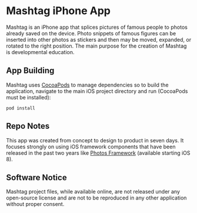 # Mashtag iPhone App

Mashtag is an iPhone app that splices pictures of famous people to photos already saved on the device. Photo snippets of famous figures can be inserted into other photos as stickers and then may be moved, expanded, or rotated to the right position. The main purpose for the creation of Mashtag is developmental education.

## App Building

Mashtag uses [CocoaPods](https://cocoapods.org/) to manage dependencies so to build the application, navigate to the main iOS project directory and run (CocoaPods must be installed):
```
pod install
```

## Repo Notes

This app was created from concept to design to product in seven days. It focuses strongly on using iOS framework components that have been released in the past two years like [Photos Framework](https://developer.apple.com/library/ios/documentation/Photos/Reference/Photos_Framework/index.html#//apple_ref/doc/uid/TP40014408) (available starting iOS 8).

## Software Notice

Mashtag project files, while available online, are not released under any open-source license and are not to be reproduced in any other application without proper consent.